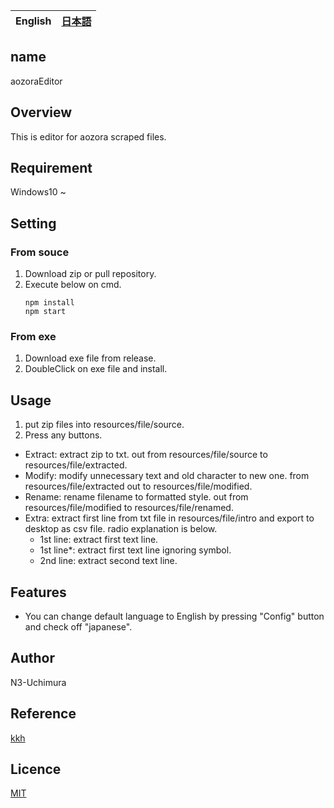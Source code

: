 <table>
	<thead>
    	<tr>
      		<th style="text-align:center">English</th>
      		<th style="text-align:center"><a href="README-ja.md">日本語</a></th>
    	</tr>
  	</thead>
</table>

## name

aozoraEditor

## Overview

This is editor for aozora scraped files.

## Requirement

Windows10 ~

## Setting

### From souce

1. Download zip or pull repository.
2. Execute below on cmd.
   ```
   npm install
   npm start
   ```

### From exe

1. Download exe file from release.
2. DoubleClick on exe file and install.

## Usage

1. put zip files into resources/file/source.
2. Press any buttons.

- Extract: extract zip to txt. out from resources/file/source to resources/file/extracted.
- Modify: modify unnecessary text and old character to new one. from resources/file/extracted out to resources/file/modified.
- Rename: rename filename to formatted style. out from resources/file/modified to resources/file/renamed.
- Extra: extract first line from txt file in resources/file/intro and export to desktop as csv file. radio explanation is below.
  - 1st line: extract first text line.
  - 1st line\*: extract first text line ignoring symbol.
  - 2nd line: extract second text line.

## Features

- You can change default language to English by pressing "Config" button and check off "japanese".

## Author

N3-Uchimura

## Reference

[kkh](https://github.com/okikae/kkh/)

## Licence

[MIT](https://mit-license.org/)
